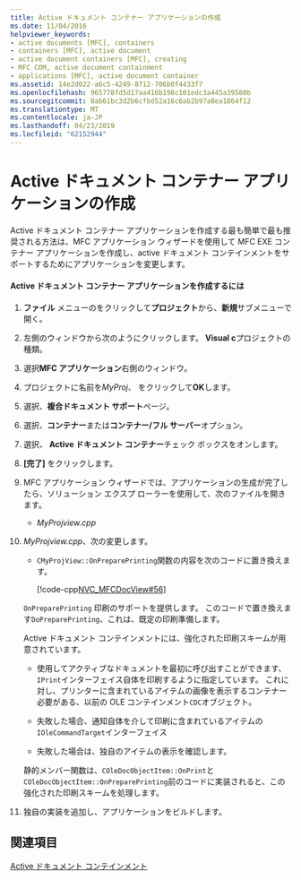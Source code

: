 ```yaml
---
title: Active ドキュメント コンテナー アプリケーションの作成
ms.date: 11/04/2016
helpviewer_keywords:
- active documents [MFC], containers
- containers [MFC], active document
- active document containers [MFC], creating
- MFC COM, active document containment
- applications [MFC], active document container
ms.assetid: 14e2d022-a6c5-4249-8712-706b0f4433f7
ms.openlocfilehash: 965778fd5d17aa416b198c101edc3a445a39580b
ms.sourcegitcommit: 0ab61bc3d2b6cfbd52a16c6ab2b97a8ea1864f12
ms.translationtype: MT
ms.contentlocale: ja-JP
ms.lasthandoff: 04/23/2019
ms.locfileid: "62152944"
---
```

# <a name="creating-an-active-document-container-application"></a>Active ドキュメント コンテナー アプリケーションの作成

Active ドキュメント コンテナー アプリケーションを作成する最も簡単で最も推奨される方法は、MFC アプリケーション ウィザードを使用して MFC EXE コンテナー アプリケーションを作成し、active ドキュメント コンテインメントをサポートするためにアプリケーションを変更します。

#### <a name="to-create-an-active-document-container-application"></a>Active ドキュメント コンテナー アプリケーションを作成するには

1. **ファイル** メニューのをクリックして**プロジェクト**から、**新規**サブメニューで開く。

1. 左側のウィンドウから次のようにクリックします。 **Visual c**プロジェクトの種類。

1. 選択**MFC アプリケーション**右側のウィンドウ。

1. プロジェクトに名前を*MyProj*、 をクリックして**OK**します。

1. 選択、**複合ドキュメント サポート**ページ。

1. 選択、**コンテナー**または**コンテナー/フル サーバー**オプション。

1. 選択、 **Active ドキュメント コンテナー**チェック ボックスをオンします。

1. **[完了]** をクリックします。

1. MFC アプリケーション ウィザードでは、アプリケーションの生成が完了したら、ソリューション エクスプ ローラーを使用して、次のファイルを開きます。

   - *MyProjview.cpp*

1. *MyProjview.cpp*、次の変更します。

   - `CMyProjView::OnPreparePrinting`関数の内容を次のコードに置き換えます。

     [!code-cpp[NVC_MFCDocView#56](../mfc/codesnippet/cpp/creating-an-active-document-container-application_1.cpp)]

   `OnPreparePrinting` 印刷のサポートを提供します。 このコードで置き換えます`DoPreparePrinting`、これは、既定の印刷準備します。

   Active ドキュメント コンテインメントには、強化された印刷スキームが用意されています。

   - 使用してアクティブなドキュメントを最初に呼び出すことができます、`IPrint`インターフェイス自体を印刷するように指定しています。 これに対し、プリンターに含まれているアイテムの画像を表示するコンテナー必要がある、以前の OLE コンテインメント`CDC`オブジェクト。

   - 失敗した場合、通知自体を介して印刷に含まれているアイテムの`IOleCommandTarget`インターフェイス

   - 失敗した場合は、独自のアイテムの表示を確認します。

   静的メンバー関数は、`COleDocObjectItem::OnPrint`と`COleDocObjectItem::OnPreparePrinting`前のコードに実装されると、この強化された印刷スキームを処理します。

1. 独自の実装を追加し、アプリケーションをビルドします。

## <a name="see-also"></a>関連項目

[Active ドキュメント コンテインメント](../mfc/active-document-containment.md)
